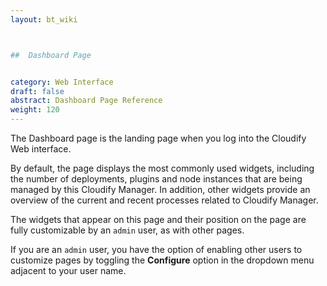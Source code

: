 ```yaml
---
layout: bt_wiki



##  Dashboard Page


category: Web Interface
draft: false
abstract: Dashboard Page Reference
weight: 120
---
```


The Dashboard page is the landing page when you log into the Cloudify Web interface. 

By default, the page displays the most commonly used widgets, including the number of deployments, plugins and node instances that are being managed by this Cloudify Manager. In addition, other widgets provide an overview of the current and recent processes related to Cloudify Manager.

The widgets that appear on this page and their position on the page are fully customizable by an `admin` user, as with other pages. 

If you are an `admin` user, you have the option of enabling other users to customize pages by toggling the **Configure** option in the dropdown menu adjacent to your user name.
